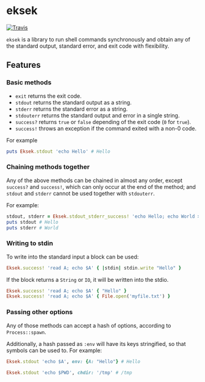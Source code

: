# eksek

[![Travis](https://img.shields.io/travis/jleeothon/eksek.svg)](https://travis-ci.org/jleeothon/eksek)

`eksek` is a library to run shell commands synchronously and obtain any of the standard output, standard error, and exit code with flexibility.

## Features

### Basic methods

- `exit` returns the exit code.
- `stdout` returns the standard output as a string.
- `stderr` returns the standard error as a string.
- `stdouterr` returns the standard output and error in a single string.
- `success?` returns `true` or `false` depending of the exit code (`0` for `true`).
- `success!` throws an exception if the command exited with a non-0 code.

For example

```ruby
puts Eksek.stdout 'echo Hello' # Hello
```

### Chaining methods together

Any of the above methods can be chained in almost any order, except `success?` and `success!`, which can only occur at the end of the method; and `stdout` and `stderr` cannot be used together with `stdouterr`.

For example:

```ruby
stdout, stderr = Eksek.stdout_stderr_success! 'echo Hello; echo World >&2'
puts stdout # Hello
puts stderr # World
```

### Writing to stdin

To write into the standard input a block can be used:

```ruby
Eksek.success! 'read A; echo $A' { |stdin| stdin.write "Hello" }
```

If the block returns a `String` or `IO`, it will be written into the stdio.

```ruby
Eksek.success! 'read A; echo $A' { "Hello" }
Eksek.success! 'read A; echo $A' { File.open('myfile.txt') }
```


### Passing other options

Any of those methods can accept a hash of options, according to `Process::spawn`.

Additionally, a hash passed as `:env` will have its keys stringified, so that symbols can be used to. For example:

```ruby
Eksek.stdout 'echo $A', env: {A: "Hello"} # Hello

Eksek.stdout 'echo $PWD', chdir: '/tmp' # /tmp
```
